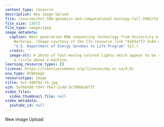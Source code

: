 ```yaml
---
content_type: resource
description: New image Upload
file: /courses/hst-508-genomics-and-computational-biology-fall-2002/5a76bdddfd47f6a72c4d3cf98bbabf3f_hst-508f02-th.jpg
file_size: 13572
file_type: image/jpeg
image_metadata:
  caption: Next-generation DNA sequencing technology from University of California,
    Berkeley. (Image courtesy of the {{% resource_link "6165aff2-3c64-4165-a1ad-c92ca07a9906"
    "U.S. Department of Energy Genomes to Life Program" %}}.)
  credit: ''
  image-alt: A photo of fast-moving colored lights which appear to be spinning in
    a circle above a machine.
learning_resource_types: []
license: https://creativecommons.org/licenses/by-nc-sa/4.0/
ocw_type: OCWImage
resourcetype: Image
title: hst-508f02-th.jpg
uid: 5a76bddd-fd47-f6a7-2c4d-3cf98bbabf3f
video_files:
  video_thumbnail_file: null
video_metadata:
  youtube_id: null
---
```

New image Upload
